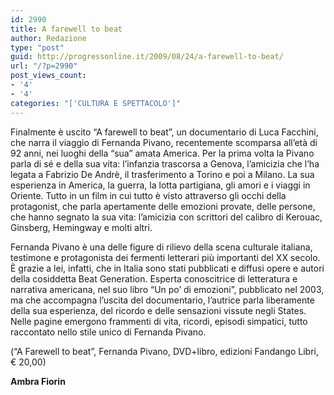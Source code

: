 ```yaml
---
id: 2990
title: A farewell to beat
author: Redazione
type: "post"
guid: http://progressonline.it/2009/08/24/a-farewell-to-beat/
url: "/?p=2990"
post_views_count:
- '4'
- '4'
categories: "['CULTURA E SPETTACOLO']"
---
```


Finalmente è uscito “A farewell to beat”, un documentario di Luca Facchini, che narra il viaggio di Fernanda Pivano, recentemente scomparsa all’età di 92 anni, nei luoghi della “sua” amata America. Per la prima volta la Pivano parla di sé e della sua vita: l’infanzia trascorsa a Genova, l’amicizia che l’ha legata a Fabrizio De Andrè, il trasferimento a Torino e poi a Milano. La sua esperienza in America, la guerra, la lotta partigiana, gli amori e i viaggi in Oriente. Tutto in un film in cui tutto è visto attraverso gli occhi della protagonist, che parla apertamente delle emozioni provate, delle persone, che hanno segnato la sua vita: l’amicizia con scrittori del calibro di Kerouac, Ginsberg, Hemingway e molti altri.

Fernanda Pivano è una delle figure di rilievo della scena culturale italiana, testimone e protagonista dei fermenti letterari più importanti del XX secolo. È grazie a lei, infatti, che in Italia sono stati pubblicati e diffusi opere e autori della cosiddetta Beat Generation. Esperta conoscitrice di letteratura e narrativa americana, nel suo libro “Un po’ di emozioni”, pubblicato nel 2003, ma che accompagna l’uscita del documentario, l’autrice parla liberamente della sua esperienza, del ricordo e delle sensazioni vissute negli States. Nelle pagine emergono frammenti di vita, ricordi, episodi simpatici, tutto raccontato nello stile unico di Fernanda Pivano.

(“A Farewell to beat”, Fernanda Pivano, DVD+libro, edizioni Fandango Libri, € 20,00)

**Ambra Fiorin**